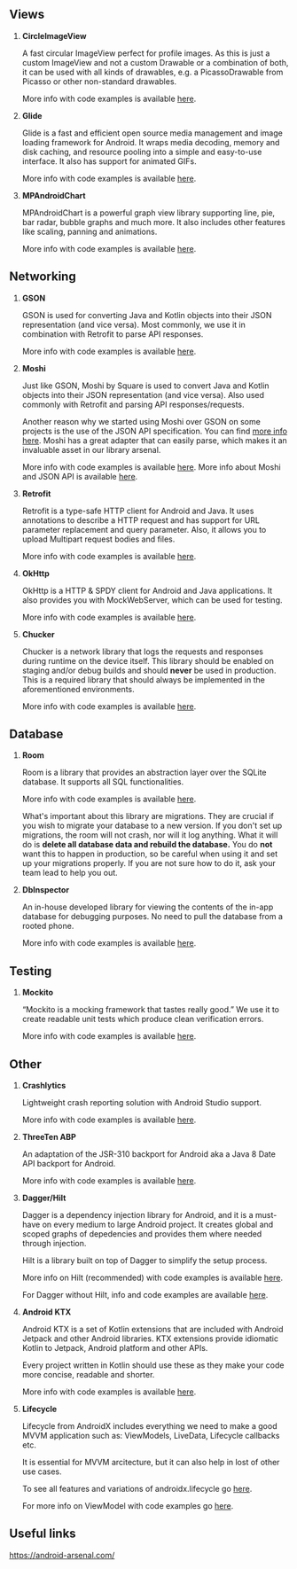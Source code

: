 ## Views

1. **CircleImageView**

	A fast circular ImageView perfect for profile images. As this is just a custom ImageView and not a custom 	Drawable or a combination of both, it can be used with all kinds of drawables, e.g. a PicassoDrawable from Picasso or other non-standard drawables.

	More info with code examples is available [here](https://github.com/hdodenhof/CircleImageView).

2. **Glide**

	Glide is a fast and efficient open source media management and image loading framework for Android. It wraps media decoding, memory and disk caching, and resource pooling into a simple and easy-to-use interface. It also has support for animated GIFs.

	More info with code examples is available [here](https://github.com/bumptech/glide).

3. **MPAndroidChart**

    MPAndroidChart is a powerful graph view library supporting line, pie, bar radar, bubble graphs and much more. It also includes other features like scaling, panning and animations.

    More info with code examples is available [here](https://github.com/PhilJay/MPAndroidChart).


## Networking

1. **GSON**

	GSON is used for converting Java and Kotlin objects into their JSON representation (and vice versa). Most commonly, we use it in combination with Retrofit to parse API responses.

	More info with code examples is available [here](https://github.com/google/gson).

2. **Moshi**

	Just like GSON, Moshi by Square is used to convert Java and Kotlin objects into their JSON representation (and vice versa). Also used commonly with Retrofit and parsing API responses/requests.

	Another reason why we started using Moshi over GSON on some projects is the use of the JSON API specification. You can find [more info here](http://jsonapi.org/).
	Moshi has a great adapter that can easily parse, which makes it an invaluable asset in our library arsenal.

	More info with code examples is available [here](https://github.com/square/moshi).
	More info about Moshi and JSON API is available [here](https://github.com/kamikat/moshi-jsonapi).

3. **Retrofit**

	Retrofit is a type-safe HTTP client for Android and Java. It uses annotations to describe a HTTP request and has support for URL parameter replacement and query parameter. Also, it allows you to upload Multipart request bodies and files.

	More info with code examples is available [here](http://square.github.io/retrofit/).

4. **OkHttp**

	OkHttp is a HTTP & SPDY client for Android and Java applications. It also provides you with MockWebServer, which can be used for testing.

	More info with code examples is available [here](http://square.github.io/okhttp/).

5. **Chucker**

	Chucker is a network library that logs the requests and responses during runtime on the device itself. This library should be enabled on staging and/or debug builds and should **never** be used in production. This is a required library that should always be implemented in the aforementioned environments.

	More info with code examples is available [here](https://github.com/ChuckerTeam/chucker).

## Database

1. **Room**

	Room is a library that provides an abstraction layer over the SQLite database. It supports all SQL functionalities.

	More info with code examples is available [here](https://developer.android.com/topic/libraries/architecture/room.html).

	What's important about this library are migrations. They are crucial if you wish to migrate your database to a new version. If you don't set up migrations, the room will not crash, nor will it log anything. What it will do is **delete all database data and rebuild the database.** You do **not** want this to happen in production, so be careful when using it and set up your migrations properly. If you are not sure how to do it, ask your team lead to help you out.

2. **DbInspector**

	An in-house developed library for viewing the contents of the in-app database for debugging purposes. No need to pull the database from a rooted phone.

	More info with code examples is available [here](https://github.com/infinum/android_dbinspector).

## Testing

1. **Mockito**

	“Mockito is a mocking framework that tastes really good.” We use it to create readable unit tests which produce clean verification errors.

	More info with code examples is available [here](http://mockito.org/).


## Other

1. **Crashlytics**

	Lightweight crash reporting solution with Android Studio support.

	More info with code examples is available [here](https://firebase.google.com/products/crashlytics).

2. **ThreeTen ABP**

	An adaptation of the JSR-310 backport for Android aka a Java 8 Date API backport for Android.

	More info with code examples is available [here](https://github.com/JakeWharton/ThreeTenABP).

3. **Dagger/Hilt**

    Dagger is a dependency injection library for Android, and it is a must-have on every medium to large Android project. It creates global and scoped graphs of depedencies and provides them where needed through injection.

    Hilt is a library built on top of Dagger to simplify the setup process.

    More info on Hilt (recommended) with code examples is available [here](https://developer.android.com/training/dependency-injection/hilt-android).

    For Dagger without Hilt, info and code examples are available [here](https://developer.android.com/training/dependency-injection/dagger-android).

4. **Android KTX**

    Android KTX is a set of Kotlin extensions that are included with Android Jetpack and other Android libraries. KTX extensions provide idiomatic Kotlin to Jetpack, Android platform and other APIs.

    Every project written in Kotlin should use these as they make your code more concise, readable and shorter.

    More info with code examples is available [here](https://developer.android.com/kotlin/ktx).

5. **Lifecycle**

    Lifecycle from AndroidX includes everything we need to make a good MVVM application such as: ViewModels, LiveData, Lifecycle callbacks etc.

    It is essential for MVVM arcitecture, but it can also help in lost of other use cases.

    To see all features and variations of androidx.lifecycle go [here](https://developer.android.com/jetpack/androidx/releases/lifecycle).

    For more info on ViewModel with code examples go [here](https://developer.android.com/topic/libraries/architecture/viewmodel).

## Useful links

https://android-arsenal.com/
